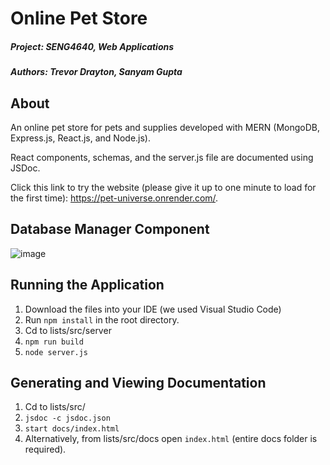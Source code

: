 # Online Pet Store

##### Project: SENG4640, Web Applications
##### Authors: Trevor Drayton, Sanyam Gupta

## About 

An online pet store for pets and supplies developed with MERN (MongoDB, Express.js, React.js, and Node.js).

React components, schemas, and the server.js file are documented using JSDoc.

Click this link to try the website (please give it up to one minute to load for the first time): https://pet-universe.onrender.com/.

## Database Manager Component
![image](https://github.com/TrevorDrayton03/SENG-4640-Online-Pet-Store/assets/56656811/00ac794a-9fbc-40d7-9256-09476755ea18)

## Running the Application
1. Download the files into your IDE (we used Visual Studio Code)
2. Run ```npm install``` in the root directory.
3. Cd to lists/src/server
4. ```npm run build```
5. ```node server.js```

## Generating and Viewing Documentation
1. Cd to lists/src/ 
2. ```jsdoc -c jsdoc.json```
3. ```start docs/index.html```
4. Alternatively, from lists/src/docs open `index.html` (entire docs folder is required).
